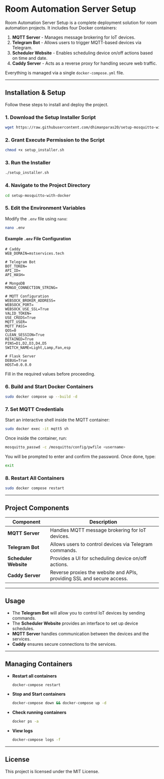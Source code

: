 # Room Automation Server Setup

Room Automation Server Setup is a complete deployment solution for room automation projects. It includes four Docker containers:

1. **MQTT Server** - Manages message brokering for IoT devices.
2. **Telegram Bot** - Allows users to trigger MQTT-based devices via Telegram.
3. **Scheduler Website** - Enables scheduling device on/off actions based on time and date.
4. **Caddy Server** - Acts as a reverse proxy for handling secure web traffic.

Everything is managed via a single `docker-compose.yml` file.

---

## **Installation & Setup**

Follow these steps to install and deploy the project.

### **1. Download the Setup Installer Script**
```sh
wget https://raw.githubusercontent.com/dhimanparas20/setup-mosquitto-with-docker/refs/heads/main/setup_installer.sh
```
### **2. Grant Execute Permission to the Script**
```sh
chmod +x setup_installer.sh
```

### **3. Run the Installer**
```sh
./setup_installer.sh
```

### **4. Navigate to the Project Directory**
```sh
cd setup-mosquitto-with-docker
```

### **5. Edit the Environment Variables**
Modify the `.env` file using `nano`:
```sh
nano .env
```

#### **Example `.env` File Configuration**

```
# Caddy
WEB_DOMAIN=mstservices.tech

# Telegram Bot
BOT_TOKEN=
API_ID=  
API_HASH=

# MongoDB
MONGO_CONNECTION_STRING=

# MQTT Configuration
WEBSOCK_BROKER_ADDRESS=
WEBSOCK_PORT=
WEBSOCK_USE_SSL=True
VALID_TOKEN=
USE_CREDS=True
MQTT_USER=
MQTT_PASS=
QOS=0
CLEAN_SESSION=True
RETAINED=True
PINS=D1,D2,D3,D4,D5
SWITCH_NAME=Light,Lamp,Fan,esp

# Flask Server
DEBUG=True
HOST=0.0.0.0
```

Fill in the required values before proceeding.

### **6. Build and Start Docker Containers**
```sh
sudo docker compose up --build -d
```

### **7. Set MQTT Credentials**
Start an interactive shell inside the MQTT container:
```sh
sudo docker exec -it mqtt5 sh
```
Once inside the container, run:
```sh
mosquitto_passwd -c /mosquitto/config/pwfile <username>
```
You will be prompted to enter and confirm the password. Once done, type:
```sh
exit
```

### **8. Restart All Containers**
```sh
sudo docker compose restart
```

---

## **Project Components**

| Component      | Description |
|---------------|------------|
| **MQTT Server** | Handles MQTT message brokering for IoT devices. |
| **Telegram Bot** | Allows users to control devices via Telegram commands. |
| **Scheduler Website** | Provides a UI for scheduling device on/off actions. |
| **Caddy Server** | Reverse proxies the website and APIs, providing SSL and secure access. |

---

## **Usage**

- The **Telegram Bot** will allow you to control IoT devices by sending commands.  
- The **Scheduler Website** provides an interface to set up device schedules.  
- **MQTT Server** handles communication between the devices and the services.  
- **Caddy** ensures secure connections to the services.

---

## **Managing Containers**

- **Restart all containers**  
  ```sh
  docker-compose restart
  ```
- **Stop and Start containers**  
  ```sh
  docker-compose down && docker-compose up -d
  ```
- **Check running containers**  
  ```sh
  docker ps -a
  ```
- **View logs**  
  ```sh
  docker-compose logs -f
  ```

---

## **License**
This project is licensed under the MIT License.
